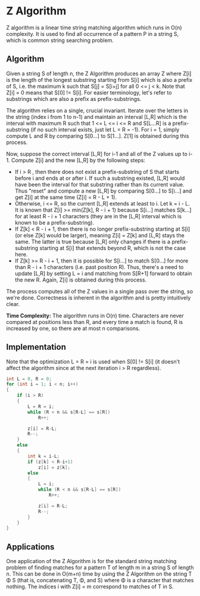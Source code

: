 # Z Algorithm

Z algorithm is a linear time string matching algorithm which runs in O(n) complexity. It is used to find all occurrence of a pattern P in a string S, which is common string searching problem.

## Algorithm

Given a string S of length n, the Z Algorithm produces an array Z where Z[i] is the length of the longest substring starting from S[i] which is also a prefix of S, i.e. the maximum k such that S[j] = S[i+j] for all 0 <= j < k. Note that Z[i] = 0 means that S[0] != S[i]. For easier terminology, let's refer to substrings which are also a prefix as prefix-substrings.

The algorithm relies on a single, crucial invariant. Iterate over the letters in the string (index i from 1 to n-1) and maintain an interval [L,R] which is the interval with maximum R such that 1 <= L <= i <= R and S[L...R] is a prefix-substring (if no such interval exists, just let L = R = -1). For i = 1, simply compute L and R by comparing S[0...] to S[1...]. Z[1] is obtained during this process.

Now, suppose the correct interval [L,R] for i-1 and all of the Z values up to i-1. Compute Z[i] and the new [L,R] by the following steps:

- If i > R , then there does not exist a prefix-substring of S that starts before i and ends at or after i. If such a substring existed, [L,R] would have been the interval for that substring rather than its current value. Thus "reset" and compute a new [L,R] by comparing S[0...] to S[i...] and get Z[i] at the same time (Z[i] = R - L + 1).
- Otherwise, i <= R, so the current [L,R] extends at least to i. Let k = i - L. It is known that Z[i] >= min(Z[k], R - i + 1) because S[i...] matches S[k...] for at least R - i + 1 characters (they are in the [L,R] interval which is known to be a prefix-substring).
- If Z[k] < R - i + 1, then there is no longer prefix-substring starting at S[i] (or else Z[k] would be larger), meaning Z[i] = Z[k] and [L,R] stays the same. The latter is true because [L,R] only changes if there is a prefix-substring starting at S[i] that extends beyond R, which is not the case here.
- If Z[k] >= R - i + 1, then it is possible for S[i...] to match S[0...] for more than R - i + 1 characters (i.e. past position R). Thus, there's a need to update [L,R] by setting L = i and matching from S[R+1] forward to obtain the new R. Again, Z[i] is obtained during this process.

The process computes all of the Z values in a single pass over the string, so we're done. Correctness is inherent in the algorithm and is pretty intuitively clear.

**Time Complexity:** The algorithm runs in O(n) time. Characters are never compared at positions less than R, and every time a match is found, R is increased by one, so there are at most n comparisons.

## Implementation

Note that the optimization L = R = i is used when S[0] != S[i] (it doesn't affect the algorithm since at the next iteration i > R regardless).

```c++
int L = 0, R = 0;
for (int i = 1; i < n; i++)
{
    if (i > R)
    {
        L = R = i;
        while (R < n && s[R-L] == s[R])
            R++;

        z[i] = R-L;
        R--;
    }
    else
    {
        int k = i-L;
        if (z[k] < R-i+1)
            z[i] = z[k];
        else
        {
            L = i;
            while (R < n && s[R-L] == s[R])
                R++;

            z[i] = R-L;
            R--;
        }
    }
}
```

## Applications

One application of the Z Algorithm is for the standard string matching problem of finding matches for a pattern T of length m in a string S of length n. This can be done in O(m+n) time by using the Z Algorithm on the string T Φ S (that is, concatenating T, Φ, and S) where Φ is a character that matches nothing. The indices i with Z[i] = m correspond to matches of T in S.
